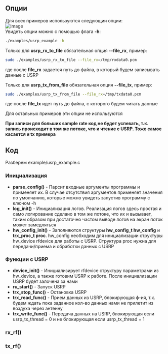 ## Опции

Для всех примеров используются следующии опции:      
![image](https://github.com/user-attachments/assets/b9c5a2b3-4612-4ec9-bb99-a5c759132271)       
Увидеть опции можно с помощью флага **-h**:     
```bash
./examples/usrp_example -h
```

Только для **usrp_rx_to_file** обязательная опция **--file_rx**, пример:
```bash
sudo ./examples/usrp_rx_to_file --file_rx=/tmp/rxdata0.pcm
```
где после **file_rx** задается путь до файла, в который будем записывать данные с USRP           

Только для **usrp_tx_from_file** обязательная опция **--file_tx**, пример:     
```bash
sudo ./examples/usrp_tx_from_file --file_rx=/tmp/txdata0.pcm
```
где после **file_tx** идет путь до файла, с которого будем читать данные       

Для остальных примеров эти опции не используются      

**При записи для больших sample rate код не будет успевать, т.к. запись происходит в том же потоке, что и чтение с USRP. Тоже самое касается и tx примера**    

## Код
Разберем example/usrp_example.c

### Инициализация

- **parse_config()** - Парсит входные аргументы программы и применяет их. В случае отсутствия аргументов применяет значения по умолчанию, которые можно увидеть запустив программу с ключом -h
- **log_init()** - Инициализация логов. Реализация логов здесь простая и само логирование сделано в том же потоке, что их и вызывает, таким образом при достаточно частом выводе логов на экран поток может замедляться
- **hw_config_init()** - Заполняются структуры **hw_config_t hw_config** и **trx_proc_t proc**. hw_config необходим для инициализации структуры hw_device rfdevice для работы с USRP. Структура proc нужна для передачи/приема и обработки данных с USRP

### Функции с USRP

- **device_init()** - Инициализирует rfdevice структуру параметрами из hw_device, а также готовим USRP к работе. После инициализации USRP будет залочена за нами
- **ru_start()** - Запуск USRP
- **trx_stop_func()** - Остановка USRP
- **trx_read_func()** - Прием данных из USRP, блокирующая ф-ия, т.к. будем ждать пока заданное кол-во данных нами не прилетит из воздуха через антенну
- **trx_write_func()** - Передача данных на USRP, блокирующая если usrp_tx_thread = 0 и не блокирующая если usrp_tx_thread = 1

### rx_rf()


### tx_rf()


